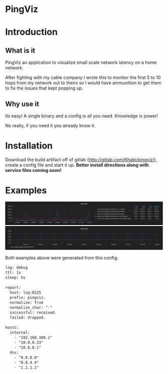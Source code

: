 # PingViz

# Introduction

## What is it
PingViz an application to visualize small scale network latency on a home network.

After fighting with my cable company I wrote this to monitor the first 5 to 10 hops from my network out to theirs so I would have ammunition to get them to fix the issues that kept popping up.  

## Why use it
Its easy! A single binary and a config is all you need.
Knowledge is power!

No really, if you need it you already know it.

# Installation
Download the build artifact off of gitlab (http://gitlab.com/Khabi/pingviz/), create a config file and start it up.
**Better install directions along with service files coming soon!**



# Examples
![](docs/latency_graph.png)
![](docs/dropped_graph.png)

Both examples above were generated from this config.
```
log: debug
ttl: 1s
sleep: 5s 

report:
  host: log:8125
  prefix: pingviz.
  normalize: True
  normalize_char: "-"
  successful: received. 
  failed: dropped. 

hosts:
  internal:
    - "192.168.100.1"
    - "10.0.0.33"
    - "10.0.0.1"
  dns:
    - "8.8.8.8"
    - "8.8.4.4"
    - "1.1.1.1"
```

